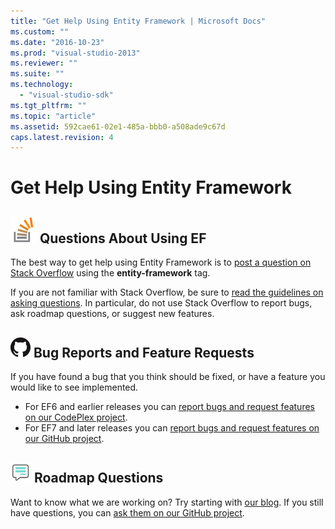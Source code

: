 ```yaml
---
title: "Get Help Using Entity Framework | Microsoft Docs"
ms.custom: ""
ms.date: "2016-10-23"
ms.prod: "visual-studio-2013"
ms.reviewer: ""
ms.suite: ""
ms.technology: 
  - "visual-studio-sdk"
ms.tgt_pltfrm: ""
ms.topic: "article"
ms.assetid: 592cae61-02e1-485a-bbb0-a508ade9c67d
caps.latest.revision: 4
---
```

# Get Help Using Entity Framework
## ![StackOverflow](../ef6/media/stackoverflow.png) Questions About Using EF  
 	
The best way to get help using Entity Framework is to [post a question on Stack Overflow](http://stackoverflow.com/questions/ask) using the **entity-framework** tag.  
  
If you are not familiar with Stack Overflow, be sure to [read the guidelines on asking questions](http://stackoverflow.com/help/asking). In particular, do not use Stack Overflow to report bugs, ask roadmap questions, or suggest new features.  

## ![GitHub-Mark-32px](../ef6/media/github-mark-32px.png) Bug Reports and Feature Requests  
  
If you have found a bug that you think should be fixed, or have a feature you would like to see implemented.  
  
- For EF6 and earlier releases you can [report bugs and request features on our CodePlex project](https://entityframework.codeplex.com/workitem/list/basic).  
- For EF7 and later releases you can [report bugs and request features on our GitHub project](https://github.com/aspnet/EntityFramework/issues).  
  
## ![Blog_sm](../ef6/media/blog-sm.png) Roadmap Questions  
  
Want to know what we are working on? Try starting with [our blog](http://blogs.msdn.com/adonet). If you still have questions, you can [ask them on our GitHub project](https://github.com/aspnet/EntityFramework/issues).  